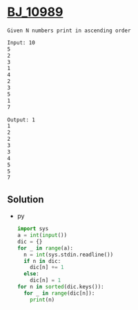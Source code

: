 # [BJ_10989](https://acmicpc.net/problem/10989)

```en
Given N numbers print in ascending order
```

```txt
Input: 10
5
2
3
1
4
2
3
5
1
7

Output: 1
1
2
2
3
3
4
5
5
7
```

## Solution

* py

  ```py
  import sys
  a = int(input())
  dic = {}
  for _ in range(a):
    n = int(sys.stdin.readline())
    if n in dic:
      dic[n] += 1
    else:
      dic[n] = 1
  for n in sorted(dic.keys()):
    for _ in range(dic[n]):
      print(n)
  ```

